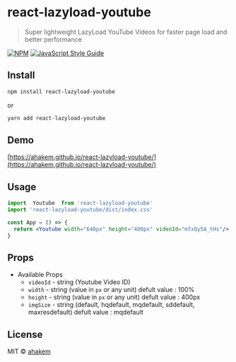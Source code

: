 # react-lazyload-youtube

> Super lightweight LazyLoad YouTube Videos for faster page load and better performance

[![NPM](https://img.shields.io/npm/v/react-lazyload-youtube.svg)](https://www.npmjs.com/package/react-lazyload-youtube) [![JavaScript Style Guide](https://img.shields.io/badge/code_style-standard-brightgreen.svg)](https://standardjs.com)

## Install

```bash
npm install react-lazyload-youtube
```
or 
```bash
yarn add react-lazyload-youtube
```
## Demo
[https://ahakem.github.io/react-lazyload-youtube/](https://ahakem.github.io/react-lazyload-youtube/)
## Usage

```jsx
import  Youtube  from 'react-lazyload-youtube'
import 'react-lazyload-youtube/dist/index.css'

const App = () => {
  return <Youtube width="640px" height="480px" videoId="mfxQy5A_tHs"/>
}
```

## Props
  * Available Props
    * `videoId` - string (Youtube Video ID)
    * `width` - string (value in `px` or any unit) defult value : 100%
    * `height` - string (value in `px` or any unit) defult value : 400px
    * `imgSize` - string (default, hqdefault, mqdefault, sddefault, maxresdefault) defult value : mqdefault

## License

MIT © [ahakem](https://github.com/ahakem)
